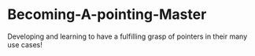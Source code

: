 # Becoming-A-pointing-Master
Developing and learning to have a fulfilling grasp of pointers in their many use cases!
